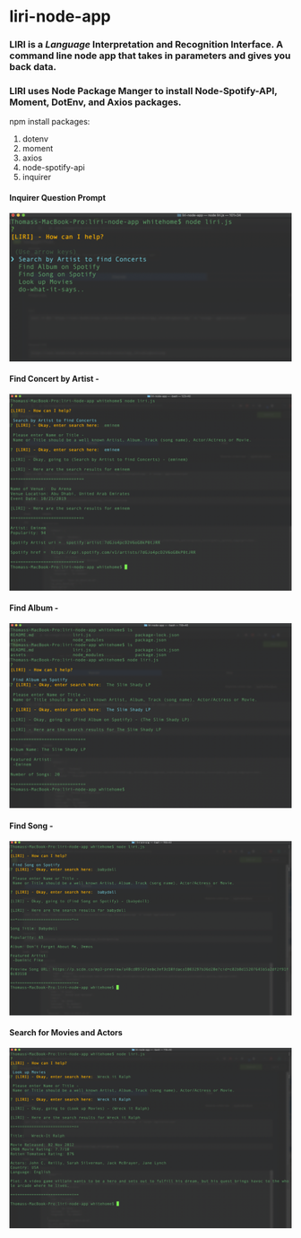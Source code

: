# liri-node-app

### LIRI is a _Language_ Interpretation and Recognition Interface. A command line node app that takes in parameters and gives you back data.

### LIRI uses Node Package Manger to install Node-Spotify-API, Moment, DotEnv, and Axios packages.


 npm install packages:
   1. dotenv
   2. moment
   3. axios
   4. node-spotify-api
   5. inquirer


#### Inquirer Question Prompt
![Image1](assets/images/image1.png)
#### Find Concert by Artist -
![Image1](assets/images/image2.png)
#### Find Album -
![Image1](assets/images/image3.png)
#### Find Song -
![Image1](assets/images/image4.png)
#### Search for Movies and Actors
![Image1](assets/images/image5.png)
